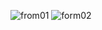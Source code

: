 ![from01](https://user-images.githubusercontent.com/97106063/160240949-d69d6c81-8df2-454f-a6a9-53b86439345a.png)
![form02](https://user-images.githubusercontent.com/97106063/160240953-eab8dd9e-faa0-421f-a89b-5b7536bd92ad.png)
